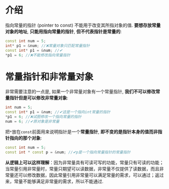 # 介绍

指向常量的指针 (pointer to const) 不能用于改变其所指对象的值. **要想存放常量对象的地址**, **只能用指向常量的指针**, **但不代表指针是常量的**:

```cpp
const int num = 5;
int* p1 = &num; //❌常量对象只匹配常量指针
const int* p1 = &num; //✔
*p1 = 6; //❌不能修改指向常量指针
```

# 常量指针和非常量对象

非常需要注意的一点是, 如果一个非常量对象有一个常量指针, **我们不可以修改常量指针但是可以修改非常量对象**:

```cpp
int num = 5;
const int* p1 = &num; //✔这是一个指向int常量的指针
*p1 = 6; //❌试图修改一个指向常量的指针
num = 6; //✔原对象是非常量
```

把`*`放在`const`前面用来说明指针是一个**常量指针**, **即不变的是指针本身的值而非指针指向的那个对象**:

```cpp
const int num = 5;
const int * const p = &num; //✔p是一个指向常量指针的常量指针
```

**从逻辑上可以这样理解**：因为非常量具有可读可写的功能，常量只有可读的功能；当常量引用非常量时，常量只期望可以读数据，非常量不仅提供了读数据，而且非常量还可以修改数据，因此常量引用非常量可以满足常量的需求，可以通过；返过来，常量不能够满足非常量的需求，所以不能通过.

